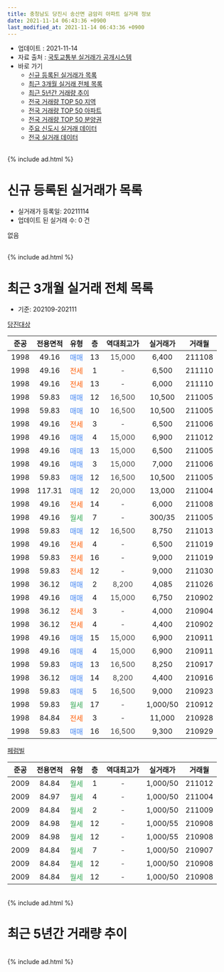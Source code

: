 ```yaml
---
title: 충청남도 당진시 송산면 금암리 아파트 실거래 정보
date: 2021-11-14 06:43:36 +0900
last_modified_at: 2021-11-14 06:43:36 +0900
---
```


* 업데이트 : 2021-11-14
* 자료 출처 : [국토교통부 실거래가 공개시스템](http://rt.molit.go.kr)
* 바로 가기
    * [신규 등록된 실거래가 목록](#신규-등록된-실거래가-목록)
    * [최근 3개월 실거래 전체 목록](#최근-3개월-실거래-전체-목록)
    * [최근 5년간 거래량 추이](#최근-5년간-거래량-추이)
    * [전국 거래량 TOP 50 지역](https://inasie.github.io/apt-trade-info/최근-3개월-전국에서-가장-거래가-많이-발생한-지역)
    * [전국 거래량 TOP 50 아파트](https://inasie.github.io/apt-trade-info/최근-3개월-전국에서-가장-거래가-많이-발생한-아파트)
    * [전국 거래량 TOP 50 분양권](https://inasie.github.io/apt-trade-info/최근-3개월-전국에서-가장-거래가-많이-발생한-분양권)
    * [주요 신도시 실거래 데이터](https://inasie.github.io/apt-trade-info/주요-신도시)
    * [전국 실거래 데이터](https://inasie.github.io/apt-trade-info/전국)
<br>
{% include ad.html %}
<br>

# 신규 등록된 실거래가 목록
* 실거래가 등록일: 20211114
* 업데이트 된 실거래 수: 0 건

없음

<br>
{% include ad.html %}
<br>

# 최근 3개월 실거래 전체 목록
* 기준: 202109-202111


[당진대상](https://search.naver.com/search.naver?query=%EC%B6%A9%EC%B2%AD%EB%82%A8%EB%8F%84+%EB%8B%B9%EC%A7%84%EC%8B%9C+%EC%86%A1%EC%82%B0%EB%A9%B4+%EA%B8%88%EC%95%94%EB%A6%AC+%EB%8B%B9%EC%A7%84%EB%8C%80%EC%83%81)

|준공|전용면적|유형|층|역대최고가|실거래가|거래월|
|:---:|:---:|:---:|:---:|:---:|:---:|:---:|
|1998|49.16|<span style="color:#4285f3">매매</span>|13|<span style="color:#444444">15,000</span>|6,400|211108|
|1998|49.16|<span style="color:#ff5a00">전세</span>|1|<span style="color:#444444">-</span>|6,500|211110|
|1998|49.16|<span style="color:#ff5a00">전세</span>|13|<span style="color:#444444">-</span>|6,000|211110|
|1998|59.83|<span style="color:#4285f3">매매</span>|12|<span style="color:#444444">16,500</span>|10,500|211005|
|1998|59.83|<span style="color:#4285f3">매매</span>|10|<span style="color:#444444">16,500</span>|10,500|211005|
|1998|49.16|<span style="color:#ff5a00">전세</span>|3|<span style="color:#444444">-</span>|6,500|211006|
|1998|49.16|<span style="color:#4285f3">매매</span>|4|<span style="color:#444444">15,000</span>|6,900|211012|
|1998|49.16|<span style="color:#4285f3">매매</span>|13|<span style="color:#444444">15,000</span>|6,500|211005|
|1998|49.16|<span style="color:#4285f3">매매</span>|3|<span style="color:#444444">15,000</span>|7,000|211006|
|1998|59.83|<span style="color:#4285f3">매매</span>|12|<span style="color:#444444">16,500</span>|10,500|211005|
|1998|117.31|<span style="color:#4285f3">매매</span>|12|<span style="color:#444444">20,000</span>|13,000|211004|
|1998|49.16|<span style="color:#ff5a00">전세</span>|14|<span style="color:#444444">-</span>|6,000|211008|
|1998|49.16|<span style="color:#34a853">월세</span>|7|<span style="color:#444444">-</span>|300/35|211005|
|1998|59.83|<span style="color:#4285f3">매매</span>|12|<span style="color:#444444">16,500</span>|8,750|211013|
|1998|49.16|<span style="color:#ff5a00">전세</span>|4|<span style="color:#444444">-</span>|6,500|211019|
|1998|59.83|<span style="color:#ff5a00">전세</span>|16|<span style="color:#444444">-</span>|9,000|211019|
|1998|59.83|<span style="color:#ff5a00">전세</span>|12|<span style="color:#444444">-</span>|9,000|211030|
|1998|36.12|<span style="color:#4285f3">매매</span>|2|<span style="color:#444444">8,200</span>|4,085|211026|
|1998|49.16|<span style="color:#4285f3">매매</span>|4|<span style="color:#444444">15,000</span>|6,750|210902|
|1998|36.12|<span style="color:#ff5a00">전세</span>|3|<span style="color:#444444">-</span>|4,000|210904|
|1998|36.12|<span style="color:#ff5a00">전세</span>|4|<span style="color:#444444">-</span>|4,400|210902|
|1998|49.16|<span style="color:#4285f3">매매</span>|15|<span style="color:#444444">15,000</span>|6,900|210911|
|1998|49.16|<span style="color:#4285f3">매매</span>|4|<span style="color:#444444">15,000</span>|6,900|210911|
|1998|59.83|<span style="color:#4285f3">매매</span>|13|<span style="color:#444444">16,500</span>|8,250|210917|
|1998|36.12|<span style="color:#4285f3">매매</span>|14|<span style="color:#444444">8,200</span>|4,400|210916|
|1998|59.83|<span style="color:#4285f3">매매</span>|5|<span style="color:#444444">16,500</span>|9,000|210923|
|1998|59.83|<span style="color:#34a853">월세</span>|17|<span style="color:#444444">-</span>|1,000/50|210912|
|1998|84.84|<span style="color:#ff5a00">전세</span>|3|<span style="color:#444444">-</span>|11,000|210928|
|1998|59.83|<span style="color:#4285f3">매매</span>|16|<span style="color:#444444">16,500</span>|9,300|210929|

[페럼빌](https://search.naver.com/search.naver?query=%EC%B6%A9%EC%B2%AD%EB%82%A8%EB%8F%84+%EB%8B%B9%EC%A7%84%EC%8B%9C+%EC%86%A1%EC%82%B0%EB%A9%B4+%EA%B8%88%EC%95%94%EB%A6%AC+%ED%8E%98%EB%9F%BC%EB%B9%8C)

|준공|전용면적|유형|층|역대최고가|실거래가|거래월|
|:---:|:---:|:---:|:---:|:---:|:---:|:---:|
|2009|84.84|<span style="color:#34a853">월세</span>|1|<span style="color:#444444">-</span>|1,000/50|211012|
|2009|84.97|<span style="color:#34a853">월세</span>|4|<span style="color:#444444">-</span>|1,000/50|211004|
|2009|84.84|<span style="color:#34a853">월세</span>|2|<span style="color:#444444">-</span>|1,000/50|211009|
|2009|84.98|<span style="color:#34a853">월세</span>|12|<span style="color:#444444">-</span>|1,000/55|210908|
|2009|84.98|<span style="color:#34a853">월세</span>|12|<span style="color:#444444">-</span>|1,000/55|210908|
|2009|84.84|<span style="color:#34a853">월세</span>|7|<span style="color:#444444">-</span>|1,000/50|210907|
|2009|84.84|<span style="color:#34a853">월세</span>|12|<span style="color:#444444">-</span>|1,000/50|210908|
|2009|84.84|<span style="color:#34a853">월세</span>|12|<span style="color:#444444">-</span>|1,000/50|210908|


<br>
{% include ad.html %}
<br>

# 최근 5년간 거래량 추이


<div style="width:100%;">
    <canvas id="deal_progress" height="200"></canvas>
</div>

<script>
new Chart(document.getElementById("deal_progress"), {
    type: 'line',
    data: {
        labels: ['201611','201612','201701','201702','201703','201704','201705','201706','201707','201708','201709','201710','201711','201712','201801','201802','201803','201804','201805','201806','201807','201808','201809','201810','201811','201812','201901','201902','201903','201904','201905','201906','201907','201908','201909','201910','201911','201912','202001','202002','202003','202004','202005','202006','202007','202008','202009','202010','202011','202012','202101','202102','202103','202104','202105','202106','202107','202108','202109','202110','202111'],
        datasets: [{
            label: '매매',
            pointRadius: 1,
            data: [5, 3, 1, 3, 2, 2, 3, 2, 2, 4, 3, 2, 4, 4, 5, 0, 7, 5, 1, 2, 4, 0, 2, 2, 1, 1, 5, 5, 5, 3, 2, 2, 2, 3, 3, 4, 2, 3, 2, 2, 3, 1, 4, 4, 5, 4, 4, 2, 3, 6, 3, 3, 4, 4, 2, 3, 8, 6, 7, 9, 1],
            borderColor: "rgba(255, 201, 14, 1)",
            backgroundColor: "rgba(255, 201, 14, 0.5)",
            fill: false,
            lineTension: 0
        },{
            label: '전월세',
            pointRadius: 1,
            data: [4, 4, 3, 6, 3, 4, 2, 3, 2, 0, 5, 2, 1, 3, 2, 3, 4, 1, 3, 6, 3, 5, 2, 6, 2, 5, 3, 6, 2, 5, 0, 6, 4, 0, 4, 4, 4, 1, 0, 2, 6, 4, 2, 6, 3, 4, 2, 3, 3, 5, 2, 1, 2, 6, 8, 5, 3, 5, 9, 9, 2],
            borderColor: "rgba(0, 141, 185, 1)",
            backgroundColor: "rgba(0, 141, 185, 0.5)",
            fill: false,
            lineTension: 0
        }
        ]
    },
    options: {
        responsive: true,
        title: {
            display: false
        },
        tooltips: {
            mode: 'index',
            intersect: false
        },
        hover: {
            mode: 'nearest',
            intersect: true
        },
        scales: {
            xAxes: [{
                display: true,
                scaleLabel: {
                    display: true,
                    labelString: '년/월'
                }
            }],
            yAxes: [{
                display: true,
                ticks: {
                    suggestedMin: 0,
                },
                scaleLabel: {
                    display: true,
                    labelString: '실거래 수'
                }
            }]
        }
    }
});

</script>


<br>
{% include ad.html %}
<br>

